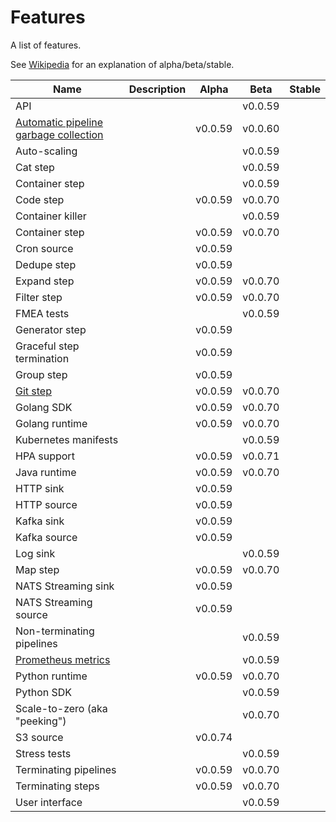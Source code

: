 # Features

A list of features.

See [Wikipedia](https://en.wikipedia.org/wiki/Software_release_life_cycle#Stages_of_development) for an explanation of alpha/beta/stable.

| Name | Description | Alpha | Beta | Stable |
|---|---|---|---|---|
| API | | | v0.0.59 | |
| [Automatic pipeline garbage collection](GC.md) | | v0.0.59 | v0.0.60 | |
| Auto-scaling | | | v0.0.59 | |
| Cat step | | | v0.0.59 | |
| Container step | | | v0.0.59 | |
| Code step | | v0.0.59 | v0.0.70 | |
| Container killer | | | v0.0.59 | |
| Container step | | v0.0.59 | v0.0.70 | |
| Cron source | | v0.0.59 | |
| Dedupe step | | v0.0.59 | || |
| Expand step | | v0.0.59 | v0.0.70 | |
| Filter step | | v0.0.59 | v0.0.70 | |
| FMEA tests | | | v0.0.59 | |
| Generator step | | v0.0.59 | | |
| Graceful step termination | | v0.0.59 | | |
| Group step | | v0.0.59 | | |
| [Git step](GIT.md) | | v0.0.59 | v0.0.70 | |
| Golang SDK | | v0.0.59 | v0.0.70 | |
| Golang runtime | | v0.0.59 | v0.0.70 | |
| Kubernetes manifests | | | v0.0.59 | |
| HPA support | | v0.0.59 | v0.0.71 | |
| Java runtime | | v0.0.59 | v0.0.70 | |
| HTTP sink | | v0.0.59 | | |
| HTTP source | | v0.0.59 | | |
| Kafka sink | | v0.0.59 | | |
| Kafka source | | v0.0.59 | | |
| Log sink | | |  v0.0.59 |  |
| Map step | | v0.0.59 | v0.0.70 | |
| NATS Streaming sink | | v0.0.59 | | |
| NATS Streaming source | | v0.0.59 | | |
| Non-terminating pipelines | | | v0.0.59 | |
| [Prometheus metrics](METRICS.md) | | | v0.0.59 | |
| Python runtime | | v0.0.59 | v0.0.70 | |
| Python SDK | | | v0.0.59 | |
| Scale-to-zero (aka "peeking") | | | v0.0.70 | |
| S3 source | | v0.0.74 | | |
| Stress tests | | | v0.0.59 | |
| Terminating pipelines | | v0.0.59 | v0.0.70 | |
| Terminating steps | | v0.0.59 | v0.0.70 | |
| User interface | | | v0.0.59 | |
